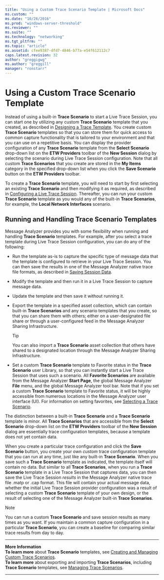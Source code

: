 ```yaml
---
title: "Using a Custom Trace Scenario Template | Microsoft Docs"
ms.custom: ""
ms.date: "10/26/2016"
ms.prod: "windows-server-threshold"
ms.reviewer: ""
ms.suite: ""
ms.technology: "networking"
ms.tgt_pltfrm: ""
ms.topic: "article"
ms.assetid: cfee9387-dfd7-4846-b77a-e54f612112c7
caps.latest.revision: 32
author: "greggigwg"
ms.author: "greggill"
manager: "ronstarr"
---
```


# Using a Custom Trace Scenario Template

Instead of using a built-in **Trace Scenario** to start a Live Trace Session, you can start one by utilizing any custom **Trace Scenario** template that you created, as described in [Designing a Trace Template](designing-a-trace-template.md). You create custom  **Trace Scenario** templates so that you can store them for quick access to common capture functionality that is tailored to your environment and that you can use on a repetitive basis.  You can display the provider configuration of any **Trace Scenario** template from the **Select Scenario** drop-down list on the **ETW Providers** toolbar of the **New Session** dialog by selecting the scenario during Live Trace Session configuration. Note that all custom **Trace Scenarios** that you create are stored in the **My Items** category in the specified drop-down list when you click the **Save Scenario** button on the **ETW Providers** toolbar.  
  
 To create a **Trace Scenario** template, you will need to start by first selecting an existing **Trace Scenario** and then modifying it as required, as described in [Configuring a Live Trace Session](configuring-a-live-trace-session.md). Thereafter, you can run your custom **Trace Scenario** template as you would any of the built-in **Trace Scenarios**, for example, the **Local Network Interfaces** scenario.  
  
## Running and Handling Trace Scenario Templates  

 Message Analyzer provides you with some flexibility when running and handling **Trace Scenario** templates. For example, after you select a trace template during Live Trace Session configuration, you can do any of the following:  
  
- Run the template as-is to capture the specific type of message data that the template is configured to retrieve in your Live Trace Session.  You can then save the results in one of the Message Analyzer native trace file formats, as described in [Saving Session Data](saving-session-data.md).  
  
- Modify the template and then run it in a Live Trace Session to capture message data.  
  
- Update the template and then save it without running it.  
  
- Export the template in a specified asset collection, which can contain built-in **Trace Scenarios** and any scenario templates that you create, so that you can share them with others; either on a user-designated file share or through a user-configured feed in the Message Analyzer Sharing Infrastructure.  

  > [!TIP]
  >  You can also import a **Trace Scenario** asset collection that others have shared to a designated location through the Message Analyzer Sharing Infrastructure.  
  
- Set a custom **Trace Scenario** template to Favorite  status in the **Trace Scenario** user Library, so that you can instantly start a Live Trace Session that uses such a scenario. All **Favorite Scenarios** are available from the Message Analyzer **Start Page**,  the global Message Analyzer **File** menu, and the global Message Analyzer tool bar. Note that if you set a custom **Trace Scenario** template to Favorite status, it will be highly accessible from numerous locations in the Message Analyzer user interface (UI). For information on setting favorites, see [Selecting a Trace Scenario](selecting-a-trace-scenario.md).  
  
The distinction between a built-in **Trace Scenario** and a **Trace Scenario** template is minor. All **Trace Scenarios** that are accessible from the **Select Scenario** drop-down list on the **ETW Providers** toolbar of the **New Session** dialog are essentially trace configuration templates, because a template does not yet contain data.  
  
When you create a particular trace configuration and click the **Save Scenario** button, you create your own *custom* trace configuration template that you can run at any time, just like any built-in **Trace Scenario**. When you save such a **Trace Scenario** template as indicated, the template itself will contain no data. But similar to all **Trace Scenarios**, when you run a **Trace Scenario** template in a Live Trace Session that captures data, you can then save the Live Trace Session *results* in the Message Analyzer native trace file .matp or .cap format. This file will contain your actual message data, whether the initial Live Trace Session provider configuration was a result of selecting a custom **Trace Scenario** template of your own design, or the result of selecting one of the Message Analyzer built-in **Trace Scenarios**.  
  
> [!NOTE]
>  You can run a custom **Trace Scenario** and save session results as many times as you want. If you maintain a common capture configuration in a particular **Trace Scenario**, you can create a baseline for comparing similar trace results from day to day.  
  
---  
  
 **More Information**   
 **To learn more** about **Trace Scenario** templates, see [Creating and Managing Custom Trace Scenarios](creating-and-managing-custom-trace-scenarios.md).   
**To learn more** about exporting and importing **Trace Scenarios**, including **Trace Scenario** templates, see [Managing Trace Scenarios](managing-trace-scenarios.md).   

---
